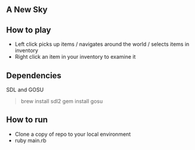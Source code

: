 ## A New Sky

## How to play

- Left click picks up items / navigates around the world / selects items in inventory
- Right click an item in your inventory to examine it

## Dependencies

SDL and GOSU
> brew install sdl2
> gem install gosu

## How to run

- Clone a copy of repo to your local environment
- ruby main.rb

